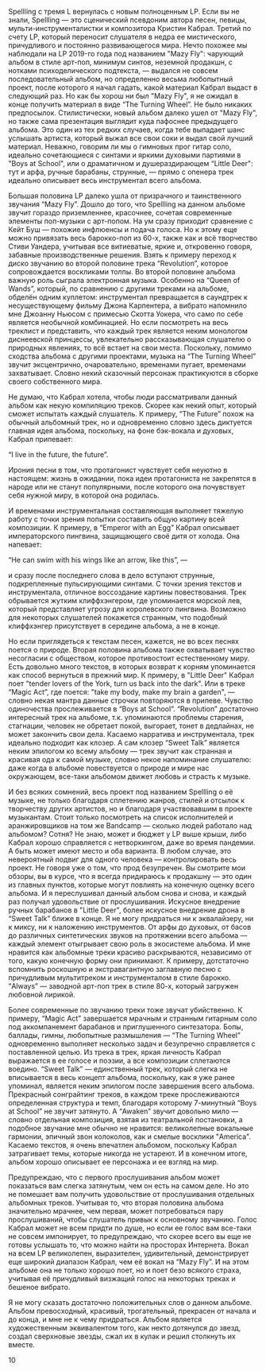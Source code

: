 Spellling с тремя L вернулась с новым полноценным LP. Если вы не знали, Spellling — это сценический псевдоним автора песен, певицы, мульти-инструменталистки и композитора Кристин Кабрал. Третий по счету LP, который переносит слушателя в недра ее мистического, причудливого и постоянно развивающегося мира. Нечто похожее мы наблюдали на LP 2019-го года под названием "Mazy Fly": чарующий альбом в стиле арт-поп, минимум синтов, неземной продакшн, с нотками психоделического подтекста, — выдался не совсем последовательный альбом, но определенно весьма любопытный проект, после которого я начал гадать, какой материал Кабрал выдаст в следующий раз. Но как бы хорош ни был "Mazy Fly", я не ожидал в конце получить материал в виде “The Turning Wheel”. Не было никаких предпосылок. Стилистически, новый альбом далеко ушел от "Mazy Fly", но также сама презентация выглядит куда пафоснее предыдущего альбома. Это один из тех редких случаев, когда тебе выпадает шанс услышать артиста, который выжал все свои соки и выдал свой лучший материал. Неважно, говорим ли мы о гимновых прог гитар соло, идеально сочетающиеся с синтами и яркими духовыми партиями в "Boys at School", или о драматичном и душераздирающем “Little Deer": тут и арфа, ручные барабаны, струнные, — прямо с опенера трек идеально описывает весь инструментал всего альбома.

Большая половина LP далеко ушла от призрачного и таинственного звучания “Mazy Fly”. Дошло до того, что Spellling на данном альбоме звучит гораздо приземленнее, красочнее, сочетая современные элементы поп-музыки с арт-попом. На ум сразу приходит сравнение с Кейт Буш — похожие инфлюенсы и подача голоса. Но к этому еще можно привязать весь барокко-поп из 60-х, также как и всё творчество Стиви Уандера, учитывая все витиеватые, яркие и, откровенно говоря, забавные производственные решения. Взять к примеру переход к диско звучанию во второй половине трека “Revolution”, которое сопровождается воскликами толпы. Во второй половине альбома важную роль сыграла электронная музыка. Особенно на “Queen of Wands”, который, по сравнению с другими треками на альбоме, обделён одним куплетом: инструментал превращается в саундтрек к несуществующему фильму Джона Карпентера, а вибрато напомнило мне Джоанну Ньюсом с примесью Скотта Уокера, что само по себе является необычной комбинацией. Но если посмотреть на весь треклист и представить, что каждый трек является неким монологом диснеевской принцессы, увлекательно рассказывающая слушателю о природных явлениях, то всё встает на свои места. Поскольку, помимо сходства альбома с другими проектами, музыка на “The Turning Wheel” звучит эксцентрично, очаровательно, временами пугает, временами захватывает. Словно некий сказочный персонаж практикуются в сборке своего собственного мира.

Не думаю, что Кабрал хотела, чтобы люди рассматривали данный альбом как некую компиляцию треков. Скорее как некий опыт, который сможет испытать каждый слушатель. К примеру, “The Future” похож на обычный альбомный трек, но и одновременно словно здесь диктуется главная идея альбома, поскольку, на фоне бэк-вокала и духовых, Кабрал припевает:

“I live in the future, the future”.

Ирония песни в том, что протагонист чувствует себя неуютно в настоящем: жизнь в ожидании, пока идеи протагониста не закрепятся в народе или не станут популярными, после которого она почувствует себя нужной миру, в которой она родилась.

И временами инструментальная составляющая выполняет тяжелую работу с точки зрения попытки составить общую картину всей композиции. К примеру, в “Emperor with an Egg” Кабрал описывает императорского пингвина, защищающего своё дитя от холода. Она напевает:

“He can swim with his wings like an arrow, like this”, —

и сразу после последнего слова в дело вступают струнные, подкрепленные пульсирующими синтами. С точки зрения текстов и инструментала, отличное воссоздание картины повествования. Трек обрывается жутким клиффхэнгером, где упоминается морской лев, который представляет угрозу для королевского пингвина. Возможно для некоторых слушателей покажется странным, что подобный клиффхэнгер присутствует в середине альбома, а не в конце.

Но если приглядеться к текстам песен, кажется, не во всех песнях поется о природе. Вторая половина альбома также охватывает чувство несогласии с обществом, которое противостоит естественному миру. Есть довольно много текстов, в которых возврат к корням упоминается как способ вернуться в прежний мир. К примеру, в "Little Deer" Кабрал поет "tender lovers of the York, turn us back into the dark". Или в треке “Magic Act”, где поется: "take my body, make my brain a garden", — словно некая мантра данные строчки повторяются в припеве. Чувство одиночества прослеживается в “Boys at School”. “Revolution” достаточно интересный трек на альбоме, т.к. упоминаются проблемы старения, стагнации, человек не обретает покой, выгорает, тонет в дедлайнах, не может закончить свои дела. Касаемо нарратива и инструментала, трек идеально подходит как клозер. А сам клозер “Sweet Talk” является неким эпилогом ко всему альбому — трек звучит как странная и красивая ода к самой музыке, словно некое напоминание слушателю: даже когда в альбоме повествуется о природе и мире нас окружающем, все-таки альбомом движет любовь и страсть к музыке.

И без всяких сомнений, весь проект под названием Spellling о её музыке, не только благодаря сплетению жанров, стилей и отсылок к творчеству других артистов, но и благодаря участвовавшим в проекте музыкантам. Стоит только посмотреть на список исполнителей и аранжировщиков на том же Bandcamp — сколько людей работало над альбомом? Сотня? Не знаю, может и бюджет у LP выше крыши, либо Кабрал хорошо справляется с нетворкингом, даже во время пандемии. А быть может имеют место и оба варианта. В любом случае, это невероятный подвиг для одного человека — контролировать весь проект. Не говоря уже о том, что прод безупречен. Вы смотрите мои обзоры, вы в курсе, что я всегда придираюсь к продакшну — это один из главных пунктов, которые могут повлиять на конечную оценку всего альбома. И я переслушивал данный альбом снова и снова, и каждый раз получал удовольствие от прослушивания. Искусное внедрение ручных барабанов в "Little Deer", более искусное внедрение дрона в “Sweet Talk” ближе в конце. Я не могу придраться ни к эквалайзеру, ни к миксу, ни к наложению инструментов. От арфы до духовых, от басов до различных синтетических звуков на протяжении всего альбома — каждый элемент отыгрывает свою роль в экосистеме альбома. И мне нравится как альбомные треки красиво раскрываются, независимо от того, какую конечную форму они принимают. К примеру, дотстаточно вспомнить роскошную и экстравагантную заглавную песню с причудливым мультитреком и инструменталом в стиле барокко. “Always” — заводной арт-поп трек в стиле 80-х, который загружен любовной лирикой.

Более современные по звучанию треки тоже звучат убийственно. К примеру, “Magic Act” завершается мрачным и странным гитарным соло под аккомпанемент барабанов и приглушенного синтезатора. Бопы, баллады, гимны, любопытные размышления — “The Turning Wheel” одновременно выполняет несколько задач и безупречно справляется с поставленной целью. Из трека в трек, яркая личность Кабрал выражается в ее голосе и поэзии, а все композиции сплетаются воедино. “Sweet Talk” — единственный трек, который слегка не вписывается в весь концепт альбома, поскольку, как я уже ранее упоминал, является неким эпилогом после завершения всего альбома. Прекрасный сонграйтинг треков, в каждом треке прослеживаются определенная структура и темп, благодаря которому 7-минутный “Boys at School” не звучит затянуто. А “Awaken” звучит довольно мило — словно отдельная композиция, взятая из театральной постановки, а подобное звучание мне обычно не нравится: великолепные вокальные гармонии, эпичный звон колоколов, как и смелые восклики "America". Касаемо текстов, я очень впечатлен альбомом, поскольку Кабрал затрагивает темы, которые никогда не устареют. И в конечном итоге, альбом хорошо описывает ее персонажа и ее взгляд на мир.

Предупреждаю, что с первого прослушивания альбом может показаться вам слегка затянутым, чем он есть на самом деле. Но это не помешает вам получить удовольствие от прослушивания отдельных альбомных треков. Учитывая то, что вторая половина альбома значительно мрачнее, чем первая, может потребоваться пару прослушиваний, чтобы слушатель привык к основному звучанию. Голос Кабрал может не всем придти по душе, но если ее голос вам все-таки не совсем импонирует, то предупреждаю, что скорее всего вы еще не готовы услышать то, что можно найти на просторах Интернета. Вокал на всем LP великолепен, выразителен, удивительный, демонстрирует еще широкий диапазон Кабрал, чем её вокал на “Mazy Fly”. И на этом альбоме она не только хорошо поет, но и поет безо всякого страха, учитывая её причудливый визжащий голос на некоторых треках и бешеное вибрато.

Я не могу сказать достаточно положительных слов о данном альбоме. Альбом превосходный, красивый, трогательный, прекрасен от начала и до конца, и мне не к чему придраться. Альбом является художественным эквивалентом того, как некто дотянулся до звезд, создал сверхновые звезды, сжал их в кулак и решил столкнуть их вместе.

10
